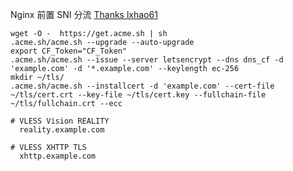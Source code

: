 Nginx 前置 SNI 分流
[Thanks lxhao61](https://github.com/lxhao61/integrated-examples)

```
wget -O -  https://get.acme.sh | sh
.acme.sh/acme.sh --upgrade --auto-upgrade
export CF_Token="CF_Token"
.acme.sh/acme.sh --issue --server letsencrypt --dns dns_cf -d 'example.com' -d '*.example.com' --keylength ec-256
mkdir ~/tls/
.acme.sh/acme.sh --installcert -d 'example.com' --cert-file ~/tls/cert.crt --key-file ~/tls/cert.key --fullchain-file ~/tls/fullchain.crt --ecc
```

```
# VLESS Vision REALITY
  reality.example.com

# VLESS XHTTP TLS
  xhttp.example.com
```